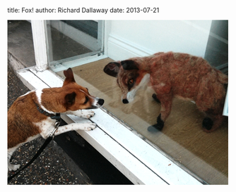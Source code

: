 
title: Fox!
author: Richard Dallaway
date: 2013-07-21

<div><a href="/media/IMG_20130721_152256.JPG"><img src="/media/IMG_20130721_152256.JPG.500.JPG" width="500" height="375"/></a></div>


  
    